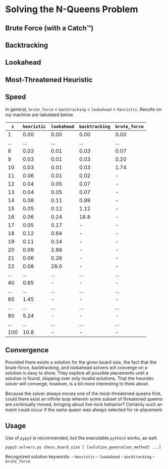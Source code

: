 # Solving the N-Queens Problem

## Brute Force (with a Catch™)

## Backtracking

## Lookahead

## Most-Threatened Heuristic

## Speed

In general, `brute_force` < `backtracking` < `lookahead` < `heuristic`. Results on my machine are tabulated below.

| `s` | `heuristic` | `lookahead` | `backtracking` | `brute_force` |
| --- | ----------- | ----------- | -------------- | ------------- |
| 1   | 0.00		| 0.00		  | 0.00		   | 0.00		   |
| ... | ...			| ...		  | ...			   | ...		   |
| 8   | 0.03        | 0.01        | 0.03		   | 0.07		   |
| 9	  | 0.03        | 0.01        | 0.03		   | 0.20		   |
| 10  | 0.03        | 0.01        | 0.03		   | 1.74		   |
| 11  | 0.06        | 0.01        | 0.02		   | -			   |
| 12  | 0.04        | 0.05        | 0.07		   | -			   |
| 13  | 0.04        | 0.05        | 0.07		   | -			   |
| 14  | 0.08        | 0.11        | 0.99		   | -			   |
| 15  | 0.05        | 0.12        | 1.12		   | -			   |
| 16  | 0.06        | 0.24        | 18.8		   | -			   |
| 17  | 0.05        | 0.17        | -			   | -			   |
| 18  | 0.12        | 0.64        | -			   | -			   |
| 19  | 0.11        | 0.14        | -			   | -			   |
| 20  | 0.09	    | 2.88        | -			   | -			   |
| 21  | 0.06	    | 0.26        | -			   | -			   |
| 22  | 0.08	    | 28.0        | -			   | -			   |
| ... | ...			| ...		  | ...			   | ...		   |
| 40  | 0.65	    | -		      | -			   | -			   |
| ... | ...			| ...		  | ...			   | ...		   |
| 60  | 1.45	    | -		      | -			   | -			   |
| ... | ...			| ...		  | ...			   | ...		   |
| 80  | 5.24	    | -		      | -			   | -			   |
| ... | ...			| ...		  | ...			   | ...		   |
| 100 | 10.8	    | -		      | -			   | -			   |

## Convergence

Provided there exists a solution for the given board size, the fact that the brute-force, backtracking, and lookahead solvers will converge on a solution is easy to show. They explore all possible placements until a solution is found, skipping over only invalid solutions. That the heuristic solver will converge, however, is a bit more interesting to think about.

Because the solver always moves one of the most-threatened queens first, could there exist an infinte loop wherein some subset of threatened queens are continually moved, bringing about live-lock behavior? Certainly such an event could occur if the same queen was always selected for re-placement.

## Usage
Use of `pypy3` is recommended, but the executable `python3` works, as well.
```
pypy3 solvers.py chess_board_size [ [solution_generation_method] ...]
```
Recognized solution keywords:
	- `heuristic`
	- `lookahead`
	- `backtracking`
	- `brute_force`